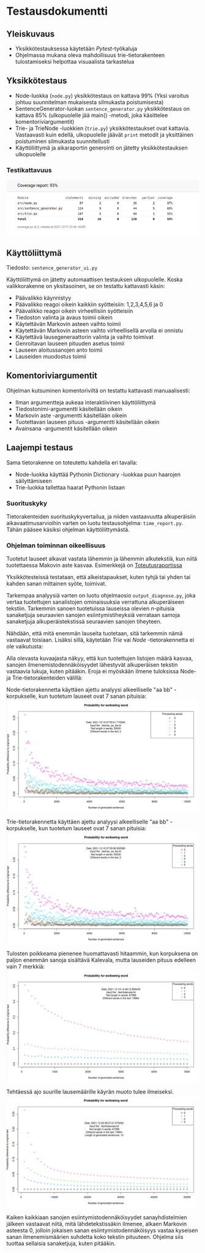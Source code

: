 # Testausdokumentti

## Yleiskuvaus

* Yksikkötestauksessa käytetään *Pytest*-työkaluja
* Ohjelmassa mukana oleva mahdollisuus trie-tietorakenteen tulostamiseksi helpottaa visuaalista tarkastelua

## Yksikkötestaus
* Node-luokka (```node.py```) yksikkötestaus on kattava 99% (Yksi varoitus johtuu suunnitelman mukaisesta silmukasta poistumisesta)
* SentenceGenerator-luokan ```sentence_generator.py``` yksikkötestaus on kattava 85% (ulkopuolelle jää main() -metodi, joka käsittelee komentoriviargumentit)
* Trie- ja TrieNode -luokkien (```trie.py```) yksikkötestaukset ovat kattavia. Vastaavasti kuin edellä, ulkopuolelle jäävät ```print``` metodit ja yksittäinen poistuminen silmukasta suunnitellusti
* Käyttöliittymä ja aikaraportin generointi on jätetty yksikkötestauksen ulkopuolelle

### Testikattavuus
![coverage report](https://github.com/jatufin/lausegeneraattori/blob/master/dokumentaatio/coverage_report.png)

## Käyttöliittymä

Tiedosto: ```sentence_generator_ui.py ```

Käyttöliittymä on jätetty automaattisen testauksen ulkopuolelle. Koska valikkorakenne on yksitasoinen, se on testattu kattavasti käsin:
* Päävalikko käynnistyy
* Päävalikko reagoi oikein kaikkiin syötteisiin: 1,2,3,4,5,6 ja 0
* Päävalikko reagoi oikein virheellisiin syötteisiin
* Tiedoston valinta ja avaus toimii oikein
* Käytettävän Markovin asteen vaihto toimii
* Käytettävän Markovin asteen vaihto virheellisellä arvolla ei onnistu
* Käytettävä lausegeneraattorin valinta ja vaihto toimivat
* Genroitavan lauseen pituuden asetus toimii
* Lauseen aloitussanojen anto toimii
* Lauseiden muodostus toimii

## Komentoriviargumentit

Ohjelman kutsuminen komentoriviltä on testattu kattavasti manuaalisesti:
* Ilman argumentteja aukeaa interaktiivinen käyttöliittymä
* Tiedostonimi-argumentti käsitellään oikein
* Markovin aste -argumentti käsitellään oikein
* Tuotettavan lauseen pituus -argumentti käsitellään oikein
* Avainsana -argumentit käsitellään oikein

## Laajempi testaus

Sama tietorakenne on toteutettu kahdella eri tavalla:
* Node-luokka käyttää Pythonin Dictionary -luokkaa puun haarojen säilyttämiseen
* Trie-luokka tallettaa haarat Pythonin listaan

### Suorituskyky

Tietorakenteiden suorituskykyvertailua, ja niiden vastaavuutta alkuperäisiin aikavaatimusarvioihin varten on luotu testausohjelma: ```time_report.py```. Tähän pääsee käsiksi ohjelman käyttöliittymästä.

### Ohjelman toiminnan oikeellisuus

Tuotetut lauseet alkavat vastata lähemmin ja lähemmin alkutekstiä, kun niitä tuotettaessa Makovin aste kasvaa. Esimerkkejä on [Toteutusraportissa](https://github.com/jatufin/lausegeneraattori/blob/master/dokumentaatio/Toteutusraportti.md)

Yksikkötesteissä testataan, että alkeistapaukset, kuten tyhjä tai yhden tai kahden sanan mittainen syöte, toimivat. 

Tarkempaa analyysiä varten on luotu ohjelmaosio ```output_diagnose.py```, joka vertaa tuotettujen sanalistojen ominaisuuksia verrattuna alkuperäiseen tekstiin. Tarkemmin sanoen tuotetuissa lauseissa olevien _n_-pituisia sanaketjuja seuraavien sanojen esiintymistiheyksiä verrataan samoja sanaketjuja alkuperäistekstissä seuraavien sanojen tiheyteen.

Nähdään, että mitä enemmän lauseita tuotetaan, sitä tarkemmin nämä vastaavat toisiaan. Lisäksi sillä, käytetään _Trie_ vai _Node_ -tietorakennetta ei ole vaikutusta:

Alla olevasta kuvaajasta näkyy, että kun tuotettujen listojen määrä kasvaa, sanojen ilmenemistodennäköisyydet lähestyvät alkuperäisen tekstin vastaavia lukuja, kuten pitääkin. Eroja ei myöskään ilmene tuloksissa Node- ja Trie-tietorakenteiden välillä:

Node-tietorakennetta käyttäen ajettu analyysi alkeelliselle "aa bb" -korpukselle, kun tuotetum lauseet ovat 7 sanan pituisia:
![Kuvaaja](https://github.com/jatufin/lausegeneraattori/blob/master/dokumentaatio/output_diagnose_aabb_Node.png)

Trie-tietorakennetta käyttäen ajettu analyysi alkeelliselle "aa bb" -korpukselle, kun tuotetum lauseet ovat 7 sanan pituisia:
![Kuvaaja](https://github.com/jatufin/lausegeneraattori/blob/master/dokumentaatio/output_diagnose_aabb_Trie.png)

Tulosten poikkeama pienenee huomattavasti hitaammin, kun korpuksena on paljon enemmän sanoja sisältävä Kalevala, mutta lauseiden pituus edelleen vain 7 merkkiä:
![Kuvaaja](https://github.com/jatufin/lausegeneraattori/blob/master/dokumentaatio/output_diagnose_Kalevala_Node.png)

Tehtäessä ajo suurille lausemäärille käyrän muoto tulee ilmeiseksi.
![Kuvaaja](https://github.com/jatufin/lausegeneraattori/blob/master/dokumentaatio/output_diagnose_Kalevala_Node_long.png)

Kaiken kaikkiaan sanojen esiintymistodennäköisyydet sanayhdistelmien jälkeen vastaavat niitä, mitä lähdetekstissäkin ilmenee, alkaen Markovin asteesta 0, jolloin jokaisen sanan esiintymistodennäköisyys vastaa kyseisen sanan ilmenemismäärien suhdetta koko tekstin pituuteen. Ohjelma siis tuottaa sellaisia sanaketjuja, kuten pitääkin.



